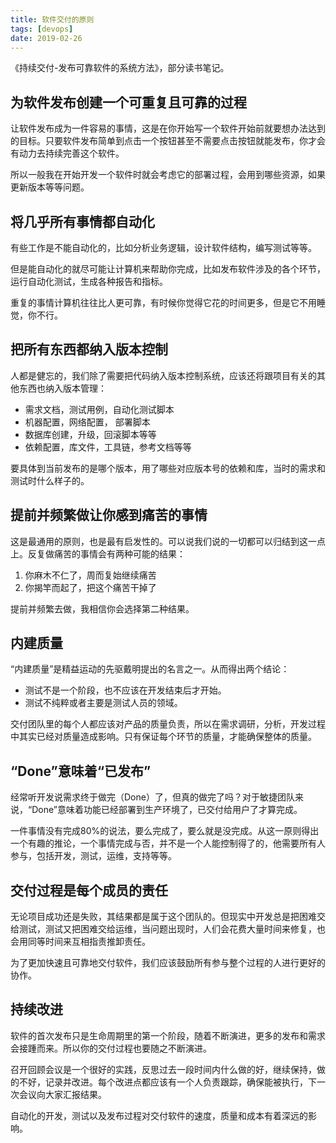 ```yaml
---
title: 软件交付的原则
tags: [devops]
date: 2019-02-26
---
```


《持续交付-发布可靠软件的系统方法》，部分读书笔记。

## 为软件发布创建一个可重复且可靠的过程

让软件发布成为一件容易的事情，这是在你开始写一个软件开始前就要想办法达到的目标。只要软件发布简单到点击一个按钮甚至不需要点击按钮就能发布，你才会有动力去持续完善这个软件。

所以一般我在开始开发一个软件时就会考虑它的部署过程，会用到哪些资源，如果更新版本等等问题。

## 将几乎所有事情都自动化

有些工作是不能自动化的，比如分析业务逻辑，设计软件结构，编写测试等等。

但是能自动化的就尽可能让计算机来帮助你完成，比如发布软件涉及的各个环节，运行自动化测试，生成各种报告和指标。

重复的事情计算机往往比人更可靠，有时候你觉得它花的时间更多，但是它不用睡觉，你不行。

## 把所有东西都纳入版本控制

人都是健忘的，我们除了需要把代码纳入版本控制系统，应该还将跟项目有关的其他东西也纳入版本管理：

- 需求文档，测试用例，自动化测试脚本
- 机器配置，网络配置， 部署脚本
- 数据库创建，升级，回滚脚本等等
- 依赖配置，库文件，工具链，参考文档等等

要具体到当前发布的是哪个版本，用了哪些对应版本号的依赖和库，当时的需求和测试时什么样子的。

## 提前并频繁做让你感到痛苦的事情

这是最通用的原则，也是最有启发性的。可以说我们说的一切都可以归结到这一点上。反复做痛苦的事情会有两种可能的结果：

1. 你麻木不仁了，周而复始继续痛苦
2. 你揭竿而起了，把这个痛苦干掉了

提前并频繁去做，我相信你会选择第二种结果。

## 内建质量

“内建质量”是精益运动的先驱戴明提出的名言之一。从而得出两个结论：

- 测试不是一个阶段，也不应该在开发结束后才开始。
- 测试不纯粹或者主要是测试人员的领域。

交付团队里的每个人都应该对产品的质量负责，所以在需求调研，分析，开发过程中其实已经对质量造成影响。只有保证每个环节的质量，才能确保整体的质量。

## “Done”意味着“已发布”

经常听开发说需求终于做完（Done）了，但真的做完了吗？对于敏捷团队来说，“Done”意味着功能已经部署到生产环境了，已交付给用户了才算完成。

一件事情没有完成80%的说法，要么完成了，要么就是没完成。从这一原则得出一个有趣的推论，一个事情完成与否，并不是一个人能控制得了的，他需要所有人参与，包括开发，测试，运维，支持等等。

## 交付过程是每个成员的责任

无论项目成功还是失败，其结果都是属于这个团队的。但现实中开发总是把困难交给测试，测试又把困难交给运维，当问题出现时，人们会花费大量时间来修复，也会用同等时间来互相指责推卸责任。

为了更加快速且可靠地交付软件，我们应该鼓励所有参与整个过程的人进行更好的协作。

## 持续改进

软件的首次发布只是生命周期里的第一个阶段，随着不断演进，更多的发布和需求会接踵而来。所以你的交付过程也要随之不断演进。

召开回顾会议是一个很好的实践，反思过去一段时间内什么做的好，继续保持，做的不好，记录并改进。每个改进点都应该有一个人负责跟踪，确保能被执行，下一次会议向大家汇报结果。

自动化的开发，测试以及发布过程对交付软件的速度，质量和成本有着深远的影响。